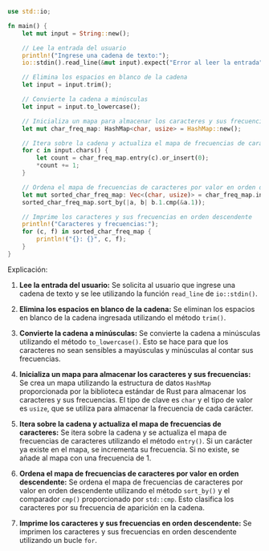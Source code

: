 ```rust
use std::io;

fn main() {
    let mut input = String::new();

    // Lee la entrada del usuario
    println!("Ingrese una cadena de texto:");
    io::stdin().read_line(&mut input).expect("Error al leer la entrada");

    // Elimina los espacios en blanco de la cadena
    let input = input.trim();

    // Convierte la cadena a minúsculas
    let input = input.to_lowercase();

    // Inicializa un mapa para almacenar los caracteres y sus frecuencias
    let mut char_freq_map: HashMap<char, usize> = HashMap::new();

    // Itera sobre la cadena y actualiza el mapa de frecuencias de caracteres
    for c in input.chars() {
        let count = char_freq_map.entry(c).or_insert(0);
        *count += 1;
    }

    // Ordena el mapa de frecuencias de caracteres por valor en orden descendente
    let mut sorted_char_freq_map: Vec<(char, usize)> = char_freq_map.into_iter().collect();
    sorted_char_freq_map.sort_by(|a, b| b.1.cmp(&a.1));

    // Imprime los caracteres y sus frecuencias en orden descendente
    println!("Caracteres y frecuencias:");
    for (c, f) in sorted_char_freq_map {
        println!("{}: {}", c, f);
    }
}
```

Explicación:

1. **Lee la entrada del usuario:** Se solicita al usuario que ingrese una cadena de texto y se lee utilizando la función `read_line` de `io::stdin()`.

2. **Elimina los espacios en blanco de la cadena:** Se eliminan los espacios en blanco de la cadena ingresada utilizando el método `trim()`.

3. **Convierte la cadena a minúsculas:** Se convierte la cadena a minúsculas utilizando el método `to_lowercase()`. Esto se hace para que los caracteres no sean sensibles a mayúsculas y minúsculas al contar sus frecuencias.

4. **Inicializa un mapa para almacenar los caracteres y sus frecuencias:** Se crea un mapa utilizando la estructura de datos `HashMap` proporcionada por la biblioteca estándar de Rust para almacenar los caracteres y sus frecuencias. El tipo de clave es `char` y el tipo de valor es `usize`, que se utiliza para almacenar la frecuencia de cada carácter.

5. **Itera sobre la cadena y actualiza el mapa de frecuencias de caracteres:** Se itera sobre la cadena y se actualiza el mapa de frecuencias de caracteres utilizando el método `entry()`. Si un carácter ya existe en el mapa, se incrementa su frecuencia. Si no existe, se añade al mapa con una frecuencia de 1.

6. **Ordena el mapa de frecuencias de caracteres por valor en orden descendente:** Se ordena el mapa de frecuencias de caracteres por valor en orden descendente utilizando el método `sort_by()` y el comparador `cmp()` proporcionado por `std::cmp`. Esto clasifica los caracteres por su frecuencia de aparición en la cadena.

7. **Imprime los caracteres y sus frecuencias en orden descendente:** Se imprimen los caracteres y sus frecuencias en orden descendente utilizando un bucle `for`.
